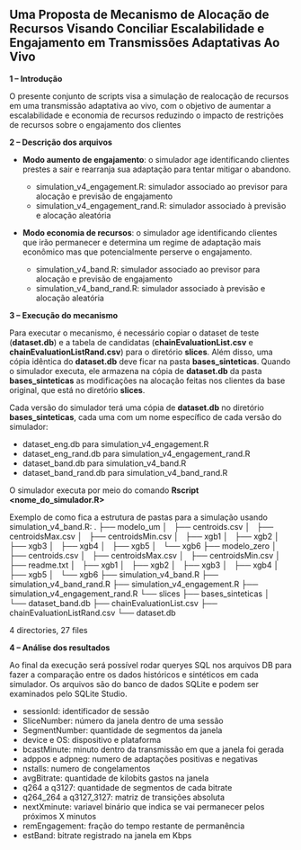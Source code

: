 <h2>Uma Proposta de Mecanismo de Alocação de Recursos Visando Conciliar Escalabilidade e Engajamento em Transmissões Adaptativas Ao Vivo</h2>

<b>1 – Introdução</b>

O presente conjunto de scripts visa a simulação de realocação de recursos em uma transmissão adaptativa ao vivo, com o objetivo de aumentar a escalabilidade e economia de recursos reduzindo o impacto de restrições de recursos sobre o engajamento dos clientes

<b>2 – Descrição dos arquivos</b>

<ul>
<li><b>Modo aumento de engajamento</b>: o simulador age identificando clientes prestes a sair e rearranja sua adaptação para tentar mitigar o abandono.</li>
    <ul>
      <li>simulation_v4_engagement.R: simulador associado ao previsor para alocação e previsão de engajamento</li>
      <li>simulation_v4_engagement_rand.R: simulador associado à previsão e alocação aleatória</li>
    </ul>
</ul>

<ul>
<li><b>Modo economia de recursos</b>: o simulador age identificando clientes que irão permanecer e determina um regime de adaptação mais econômico mas que potencialmente perserve o engajamento.</li>
    <ul>
      <li>simulation_v4_band.R: simulador associado ao previsor para alocação e previsão de engajamento</li>
      <li>simulation_v4_band_rand.R: simulador associado à previsão e alocação aleatória</li>
    </ul>
</ul>

<b>3 – Execução do mecanismo</b>

Para executar o mecanismo, é necessário copiar o dataset de teste (<b>dataset.db</b>) e a tabela de candidatas (<b>chainEvaluationList.csv</b> e <b>chainEvaluationListRand.csv</b>) para o diretório <b>slices</b>. Além disso, uma cópia idêntica do <b>dataset.db</b> deve ficar na pasta <b>bases_sinteticas</b>. Quando o simulador executa, ele armazena na cópia de <b>dataset.db</b> da pasta <b>bases_sinteticas</b> as modificações na alocação feitas nos clientes da base original, que está no diretório <b>slices</b>.

Cada versão do simulador terá uma cópia de <b>dataset.db</b> no diretório <b>bases_sinteticas</b>, cada uma com um nome específico de cada versão do simulador:
<ul>
    <li>dataset_eng.db para simulation_v4_engagement.R</li>
    <li>dataset_eng_rand.db para simulation_v4_engagement_rand.R</li>
    <li>dataset_band.db para simulation_v4_band.R</li>
    <li>dataset_band_rand.db para simulation_v4_band_rand.R</li>
</ul>

O simulador executa por meio do comando <b>Rscript <nome_do_simulador.R></b> 

Exemplo de como fica a estrutura de pastas para a simulação usando simulation_v4_band.R:
.
├── modelo_um
│   ├── centroids.csv
│   ├── centroidsMax.csv
│   ├── centroidsMin.csv
│   ├── xgb1
│   ├── xgb2
│   ├── xgb3
│   ├── xgb4
│   ├── xgb5
│   └── xgb6
├── modelo_zero
│   ├── centroids.csv
│   ├── centroidsMax.csv
│   ├── centroidsMin.csv
│   ├── readme.txt
│   ├── xgb1
│   ├── xgb2
│   ├── xgb3
│   ├── xgb4
│   ├── xgb5
│   └── xgb6
├── simulation_v4_band.R
├── simulation_v4_band_rand.R
├── simulation_v4_engagement.R
├── simulation_v4_engagement_rand.R
└── slices
    ├── bases_sinteticas
    │   └── dataset_band.db
    ├── chainEvaluationList.csv
    ├── chainEvaluationListRand.csv
    └── dataset.db

4 directories, 27 files

<b>4 – Análise dos resultados</b>

Ao final da execução será possível rodar queryes SQL nos arquivos DB para fazer a comparação entre os dados históricos e sintéticos em cada simulador. Os arquivos são do banco de dados SQLite e podem ser examinados pelo SQLite Studio.

<ul>
  <li>sessionId: identificador de sessão</li>
  <li>SliceNumber: número da janela dentro de uma sessão</li>
  <li>SegmentNumber: quantidade de segmentos da janela</li>
  <li>device e OS: dispositivo e plataforma</li>
  <li>bcastMinute: minuto dentro da transmissão em que a janela foi gerada</li>
  <li>adppos e adpneg: numero de adaptações positivas e negativas</li>
  <li>nstalls: numero de congelamentos</li>
  <li>avgBitrate: quantidade de kilobits gastos na janela</li>
  <li>q264 a q3127: quantidade de segmentos de cada bitrate</li>
  <li>q264_264 a q3127_3127: matriz de transições absoluta</li>
  <li>nextXminute: variavel binário que indica se vai permanecer pelos próximos X minutos</li>
  <li>remEngagement: fração do tempo restante de permanência</li>
  <li>estBand: bitrate registrado na janela em Kbps</li>
</ul>

